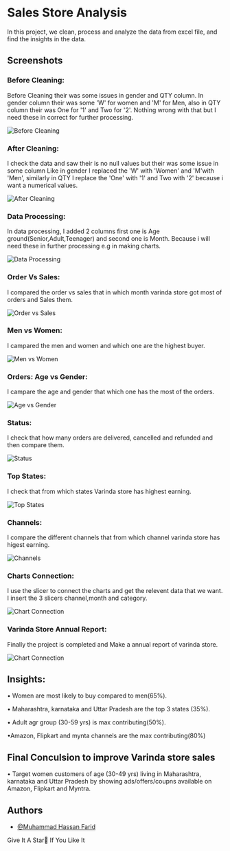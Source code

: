 # Sales Store Analysis

In this project, we clean, process and analyze the data from excel file, and find the insights in the data.
## Screenshots

### Before Cleaning:
Before Cleaning their was some issues in gender and QTY column.
In gender column their was some 'W' for women and 'M' for Men, also in QTY column their was One for '1' and Two for '2'. Nothing wrong with that but I need these in correct for further processing.

![Before Cleaning](https://github.com/Muhammad-Hassan-Farid/Sales-Store-Analysis/blob/master/Images/Before%20Cleaning.png?raw=true)


### After Cleaning:
I check the data and saw their is no null values but their was some issue in some column Like in gender I replaced the 'W' with 'Women' and 'M'with 'Men', similarly in QTY I replace the 'One' with '1' and Two with '2' because i want a numerical values. 

![After Cleaning](https://github.com/Muhammad-Hassan-Farid/Sales-Store-Analysis/blob/master/Images/After%20Cleaning.png?raw=true)

### Data Processing:
In data processing, I added 2 columns first one is Age ground(Senior,Adult,Teenager) and second one is Month. Because i will need these in further processing e.g in making charts.

![Data Processing](https://github.com/Muhammad-Hassan-Farid/Sales-Store-Analysis/blob/master/Images/Data%20Processing.png?raw=true)

### Order Vs Sales:
I compared the order vs sales that in which month varinda store got most of orders and Sales them.

![Order vs Sales](https://github.com/Muhammad-Hassan-Farid/Sales-Store-Analysis/blob/master/Images/Order%20Vs%20Sales.png?raw=true)

### Men vs Women:
I campared the men and women and which one are the highest buyer.

![Men vs Women](https://github.com/Muhammad-Hassan-Farid/Sales-Store-Analysis/blob/master/Images/Sales%20(%20Men%20Vs%20Women%20).png?raw=true)

### Orders: Age vs Gender:
I campare the age and gender that which one has the most of the orders.

![Age vs Gender](https://github.com/Muhammad-Hassan-Farid/Sales-Store-Analysis/blob/master/Images/Age%20and%20Gender.png?raw=true)

### Status:
I check that how many orders are delivered, cancelled and refunded and then compare them.

![Status](https://github.com/Muhammad-Hassan-Farid/Sales-Store-Analysis/blob/master/Images/Status.png?raw=true)

### Top States:
I check that from which states Varinda store has highest earning.

![Top States](https://github.com/Muhammad-Hassan-Farid/Sales-Store-Analysis/blob/master/Images/Top%20States.png?raw=true)

### Channels:
I compare the different channels that from which channel varinda store has higest earning.

![Channels](https://github.com/Muhammad-Hassan-Farid/Sales-Store-Analysis/blob/master/Images/Order%20Channels.png?raw=true)

### Charts Connection:
I use the slicer to connect the charts and get the relevent data that we want. I insert the 3 slicers channel,month and category.

![Chart Connection](https://github.com/Muhammad-Hassan-Farid/Sales-Store-Analysis/blob/master/Images/Chart%20Connection.png?raw=true)

### Varinda Store Annual Report:
Finally the project is completed and Make a annual report of varinda store.

![Chart Connection](https://github.com/Muhammad-Hassan-Farid/Sales-Store-Analysis/blob/master/Images/Varinda%20Store%20Annual%20Repprt.png?raw=true)


## Insights:
• Women are most likely to buy compared to men(65%).

• Maharashtra, karnataka and Uttar Pradesh are the top 3 states (35%).

• Adult agr group (30-59 yrs) is max contributing(50%).

•Amazon, Flipkart and mynta channels are the max contributing(80%)

## Final Conculsion to improve Varinda store sales
• Target women customers of age (30-49 yrs) living in Maharashtra, karnataka and Uttar Pradesh by showing ads/offers/coupns available on Amazon, Flipkart and Myntra.


## Authors

- [@Muhammad Hassan Farid](https://github.com/Muhammad-Hassan-Farid)

Give It A Star🌟 If You Like It
